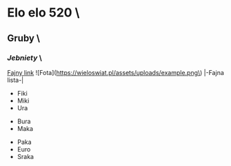 # Elo elo 520 \
## **Gruby** \
### *Jebniety* \
[Fajny link](https://youtu.be/axtnPlGJVIA)
![Fota](https://wieloswiat.pl/assets/uploads/example.png\)
|-Fajna lista-|
* Fiki 
* Miki
* Ura 
+ Bura
+ Maka 
- Paka 
- Euro 
- Sraka
